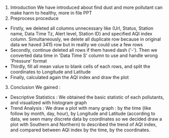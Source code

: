 1. Introduction
We have introduced about find dust and more pollutant can
make harm to healthy, more in file PPT
2. Preprocess proceduce
+ Firstly, we deleted all columns unnecessary like (Url, Status,
Station name, Data Time Tz, Alert level, Station ID) and 
specified AQI index column. Simultaneously, we delete all duplicate row
because in original data we haved 3415 row but in reality we could use a few rows
+ Secondly, continue deleted all rows if them haved dash ('-'). Then we converted data time
in 'Data Time S' column to use and handle wrong 'Pressure' format
+ Thirdly, fill all mean value to blank cells of each rows, and split the coordinates
to Longitude and Latitude
+ Finally, calculated again the AQI index and draw the plot
3. Conclusion
We gained : 
+ Descriptive Statistics : We obtained the basic statistic of each pollutants, and visualized
with histogram graph
+ Trend Analysis : We draw a plot with many graph : by the time (like follow by month, day, hour),
by Longitude and Latitude (according to data, we seen many discrete data by coordinates so
we decided draw a plot with Southern and Northern) to described the trend of AQI index, and 
compared between AQI index by the time, by the coordinates.

